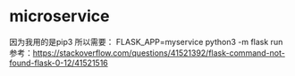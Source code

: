 # microservice

因为我用的是pip3 所以需要：
FLASK_APP=myservice python3 -m flask run
参考：https://stackoverflow.com/questions/41521392/flask-command-not-found-flask-0-12/41521516